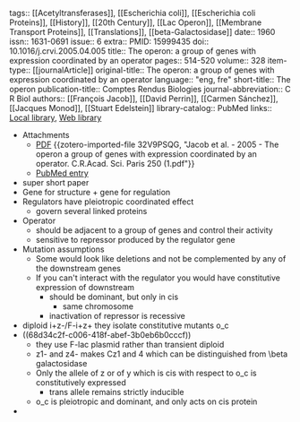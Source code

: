 tags:: [[Acetyltransferases]], [[Escherichia coli]], [[Escherichia coli Proteins]], [[History]], [[20th Century]], [[Lac Operon]], [[Membrane Transport Proteins]], [[Translations]], [[beta-Galactosidase]]
date:: 1960
issn:: 1631-0691
issue:: 6
extra:: PMID: 15999435
doi:: 10.1016/j.crvi.2005.04.005
title:: The operon: a group of genes with expression coordinated by an operator
pages:: 514-520
volume:: 328
item-type:: [[journalArticle]]
original-title:: The operon: a group of genes with expression coordinated by an operator
language:: "eng, fre"
short-title:: The operon
publication-title:: Comptes Rendus Biologies
journal-abbreviation:: C R Biol
authors:: [[François Jacob]], [[David Perrin]], [[Carmen Sánchez]], [[Jacques Monod]], [[Stuart Edelstein]]
library-catalog:: PubMed
links:: [Local library](zotero://select/library/items/7GFBFQJF), [Web library](https://www.zotero.org/users/6106196/items/7GFBFQJF)

- Attachments
	- [PDF](zotero://select/library/items/32V9PSQG) {{zotero-imported-file 32V9PSQG, "Jacob et al. - 2005 - The operon a group of genes with expression coordinated by an operator. C.R.Acad. Sci. Paris 250 (1.pdf"}}
	- [PubMed entry](http://www.ncbi.nlm.nih.gov/pubmed/15999435)
- super short paper
- Gene for structure + gene for regulation
- Regulators have pleiotropic coordinated effect
	- govern several linked proteins
- Operator
	- should be adjacent to a group of genes and control their activity
	- sensitive to repressor produced by the regulator gene
- Mutation assumptions
	- Some would look like deletions and not be complemented by any of the downstream genes
	- If you can't interact with the regulator you would have constitutive expression of downstream
		- should be dominant, but only in cis
			- same chromosome
		- inactivation of repressor is recessive
- diploid i+z-/F-i+z+ they isolate constitutive mutants o_c
- ((68d34c2f-c006-418f-abef-3b0eb6b0cccf))
	- they use F-lac plasmid rather than transient diploid
	- z1- and z4- makes Cz1 and 4 which can be distinguished from \beta galactosidase
	- Only the allele of z or of y which is cis with respect to o_c is constitutively expressed
		- trans allele remains strictly inducible
	- o_c is pleiotropic and dominant, and only acts on cis protein
-